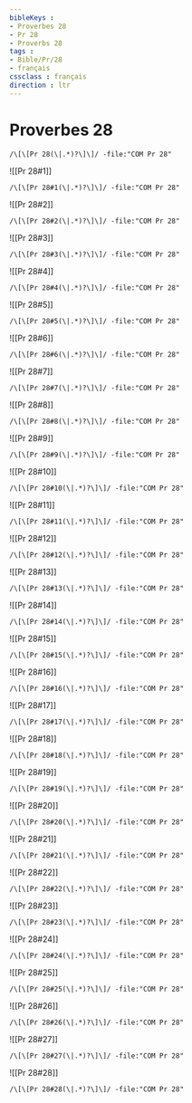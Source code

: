 ```yaml
---
bibleKeys : 
- Proverbes 28
- Pr 28
- Proverbs 28
tags : 
- Bible/Pr/28
- français
cssclass : français
direction : ltr
---
```


# Proverbes 28

```query
/\[\[Pr 28(\|.*)?\]\]/ -file:"COM Pr 28"
```



![[Pr 28#1]]

```query
/\[\[Pr 28#1(\|.*)?\]\]/ -file:"COM Pr 28"
```

![[Pr 28#2]]

```query
/\[\[Pr 28#2(\|.*)?\]\]/ -file:"COM Pr 28"
```

![[Pr 28#3]]

```query
/\[\[Pr 28#3(\|.*)?\]\]/ -file:"COM Pr 28"
```

![[Pr 28#4]]

```query
/\[\[Pr 28#4(\|.*)?\]\]/ -file:"COM Pr 28"
```

![[Pr 28#5]]

```query
/\[\[Pr 28#5(\|.*)?\]\]/ -file:"COM Pr 28"
```

![[Pr 28#6]]

```query
/\[\[Pr 28#6(\|.*)?\]\]/ -file:"COM Pr 28"
```

![[Pr 28#7]]

```query
/\[\[Pr 28#7(\|.*)?\]\]/ -file:"COM Pr 28"
```

![[Pr 28#8]]

```query
/\[\[Pr 28#8(\|.*)?\]\]/ -file:"COM Pr 28"
```

![[Pr 28#9]]

```query
/\[\[Pr 28#9(\|.*)?\]\]/ -file:"COM Pr 28"
```

![[Pr 28#10]]

```query
/\[\[Pr 28#10(\|.*)?\]\]/ -file:"COM Pr 28"
```

![[Pr 28#11]]

```query
/\[\[Pr 28#11(\|.*)?\]\]/ -file:"COM Pr 28"
```

![[Pr 28#12]]

```query
/\[\[Pr 28#12(\|.*)?\]\]/ -file:"COM Pr 28"
```

![[Pr 28#13]]

```query
/\[\[Pr 28#13(\|.*)?\]\]/ -file:"COM Pr 28"
```

![[Pr 28#14]]

```query
/\[\[Pr 28#14(\|.*)?\]\]/ -file:"COM Pr 28"
```

![[Pr 28#15]]

```query
/\[\[Pr 28#15(\|.*)?\]\]/ -file:"COM Pr 28"
```

![[Pr 28#16]]

```query
/\[\[Pr 28#16(\|.*)?\]\]/ -file:"COM Pr 28"
```

![[Pr 28#17]]

```query
/\[\[Pr 28#17(\|.*)?\]\]/ -file:"COM Pr 28"
```

![[Pr 28#18]]

```query
/\[\[Pr 28#18(\|.*)?\]\]/ -file:"COM Pr 28"
```

![[Pr 28#19]]

```query
/\[\[Pr 28#19(\|.*)?\]\]/ -file:"COM Pr 28"
```

![[Pr 28#20]]

```query
/\[\[Pr 28#20(\|.*)?\]\]/ -file:"COM Pr 28"
```

![[Pr 28#21]]

```query
/\[\[Pr 28#21(\|.*)?\]\]/ -file:"COM Pr 28"
```

![[Pr 28#22]]

```query
/\[\[Pr 28#22(\|.*)?\]\]/ -file:"COM Pr 28"
```

![[Pr 28#23]]

```query
/\[\[Pr 28#23(\|.*)?\]\]/ -file:"COM Pr 28"
```

![[Pr 28#24]]

```query
/\[\[Pr 28#24(\|.*)?\]\]/ -file:"COM Pr 28"
```

![[Pr 28#25]]

```query
/\[\[Pr 28#25(\|.*)?\]\]/ -file:"COM Pr 28"
```

![[Pr 28#26]]

```query
/\[\[Pr 28#26(\|.*)?\]\]/ -file:"COM Pr 28"
```

![[Pr 28#27]]

```query
/\[\[Pr 28#27(\|.*)?\]\]/ -file:"COM Pr 28"
```

![[Pr 28#28]]

```query
/\[\[Pr 28#28(\|.*)?\]\]/ -file:"COM Pr 28"
```

